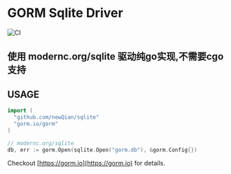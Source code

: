 # GORM Sqlite Driver

![CI](https://github.com/hello-xnew/sqlite/workflows/CI/badge.svg)

## 使用 modernc.org/sqlite 驱动纯go实现,不需要cgo支持

## USAGE

```go
import (
  "github.com/newQian/sqlite"
  "gorm.io/gorm"
)

// modernc.org/sqlite
db, err := gorm.Open(sqlite.Open("gorm.db"), &gorm.Config{})
```

Checkout [https://gorm.io](https://gorm.io) for details.

